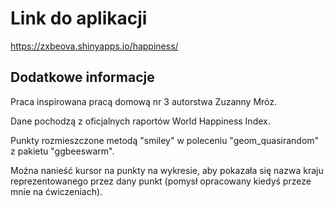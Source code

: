 # Link do aplikacji

https://zxbeova.shinyapps.io/happiness/

## Dodatkowe informacje

Praca inspirowana pracą domową nr 3 autorstwa Zuzanny Mróz.

Dane pochodzą z oficjalnych raportów World Happiness Index.

Punkty rozmieszczone metodą "smiley" w poleceniu "geom_quasirandom" z pakietu "ggbeeswarm".

Można nanieść kursor na punkty na wykresie, aby pokazała się nazwa kraju reprezentowanego przez dany punkt (pomysł opracowany kiedyś przeze mnie na ćwiczeniach).

